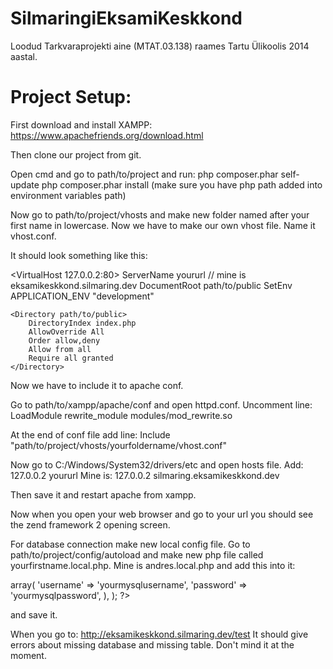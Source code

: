 SilmaringiEksamiKeskkond
========================

Loodud Tarkvaraprojekti aine (MTAT.03.138) raames Tartu Ülikoolis 2014 aastal.

Project Setup:
========================

First download and install XAMPP:
https://www.apachefriends.org/download.html

Then clone our project from git.

Open cmd and go to path/to/project and run:
php composer.phar self-update
php composer.phar install
(make sure you have php path added into environment variables path)

Now go to path/to/project/vhosts and make new folder named after your first name in lowercase.
Now we have to make our own vhost file. Name it vhost.conf.

It should look something like this:

<VirtualHost 127.0.0.2:80>
	ServerName yoururl // mine is eksamikeskkond.silmaring.dev
	DocumentRoot path/to/public
	SetEnv APPLICATION_ENV "development"

	<Directory path/to/public>
		DirectoryIndex index.php
		AllowOverride All
		Order allow,deny
		Allow from all
		Require all granted
	</Directory>
</VirtualHost>

Now we have to include it to apache conf.

Go to path/to/xampp/apache/conf and open httpd.conf.
Uncomment line:
LoadModule rewrite_module modules/mod_rewrite.so

At the end of conf file add line:
Include "path/to/project/vhosts/yourfoldername/vhost.conf"

Now go to C:/Windows/System32/drivers/etc and open hosts file.
Add:
127.0.0.2	yoururl
Mine is:
127.0.0.2	silmaring.eksamikeskkond.dev

Then save it and restart apache from xampp.

Now when you open your web browser and go to your url you should see the zend framework 2 opening screen.

For database connection make new local config file.
Go to path/to/project/config/autoload and make new php file called yourfirstname.local.php. Mine is andres.local.php
and add this into it:
<?php
	return array(
		'db' => array(
			'username' => 'yourmysqlusername',
			'password' => 'yourmysqlpassword',
		),
	);
?>
and save it.

When you go to:
http://eksamikeskkond.silmaring.dev/test
It should give errors about missing database and missing table.
Don't mind it at the moment.
